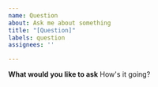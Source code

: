 ```yaml
---
name: Question
about: Ask me about something
title: "[Question]"
labels: question
assignees: ''

---
```


**What would you like to ask**
How's it going?
